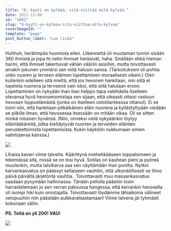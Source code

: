```yaml
---
title: "8: kyyti on kylmää, sitä niittää mitä kylvää."
date: 2012-12-08
id: "1062"
slug: "8-kyyti-on-kylmaa-sita-niittaa-mita-kylvaa"
coverImageId: ""
template: "page"
post_button_label: "Lue lisää"
---
```


Huhhuh, herätimpäs huomiota eilen. Liikennettä oli muutaman tunnin sisään 360 ihmistä ja jopa ht.netin ihmiset heräsivät, haha. Sinällään ehkä hieman harmi, että ihmiset takertuivat vähän vääriin asioihin, mutta toivottavasti ainakin jokunen ymmärsi sen mitä halusin sanoa. (Tarkoitukseni oli pohtia onko nuoren ja terveen eläimen lopettaminen moraalisesti oikein.) Olen kuitenkin edelleen sitä mieltä, että jos hevonen hankitaan, niin siitä ei lopeteta nuorena ja terveenä vain siksi, että siitä halutaan eroon. Lopettaminen on nykyään ihan liian helppo tapa valehdella itselleen olevansa hyvä hevosenomistaja sen sijaan, että oikeasti ottaisi vastuun hevosen loppuelämästä (jonka on itselleen ostotilanteessa ottanut). Ei se toimi niin, että hankitaan pitkäikäinen eläin nuorena ja kyllästyttyään viedään se piikille ilman, että hevosessa itsessään on mitään vikaa. Oli se sitten minkä rotuinen hyvänsä. (Niin, onneksi vielä nykyäänkin löytyy eläinlääkäreitä, jotka kieltäytyvät nuorten ja terveiden eläinten perusteettomista lopettamisista. Kukin käyköön nukkumaan omien valintojensa kanssa.)

[![](/images/k8.jpg)](http://3.bp.blogspot.com/-5thFsXNLUNo/UML7UXGBuGI/AAAAAAAADO4/iYvRmcBFryw/s1600/k8.jpg)

Lihaisa kaveri viime talvelta. Käärittynä miehekkääseen toppaloimeen ja tekemässä sitä, missä se on tosi hyvä. Sotilas on kauhean pieni ja pyöreä muutenkin, mutta talvikarva saa sen näyttämään ihan ponilta. Nytkin karvankasvatus on päässyt sellaiseen vauhtiin, että ulkonäöllisesti se lihoo päivä päivältä järjetöntä vauhtia.. Toivottavasti muu massankasvatus saadaan pysymään hallinnassa. Tänään pellolla päästiin tosin harrastelemaan jo sen verran paksussa hangessa, että kerrankin hevosella oli isompi hiki kuin omistajalla. Toivottavasti löydämme lähiaikoina välineet vetopuuhiin niin päästään pulkkaratsastamaan! Viime talvena jäi tyhmästi kokonaan väliin.

**PS. Teitä on yli 200! VAU!**

[![](/images/ak.jpg)](http://4.bp.blogspot.com/-POvkzELN7bU/UMNG_eP9COI/AAAAAAAADQk/weuJGSEWKF4/s1600/ak.jpg)

